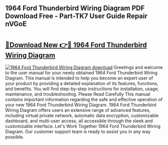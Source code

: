 ## 1964 Ford Thunderbird Wiring Diagram PDF Download Free - Part-TK7 User Guide Repair nVGoE

# <h2><a href="http://dft82tw.blite.top/?on=1964+Ford+Thunderbird+Wiring+Diagram">🔗Download New 👉🔴 1964 Ford Thunderbird Wiring Diagram</a></h2>

[![1964 Ford Thunderbird Wiring Diagram download](https://i.imgur.com/lujVjoI.png)](http://dft82tw.blite.top/?on=1964+Ford+Thunderbird+Wiring+Diagram)
Greetings and welcome to the user manual for your newly obtained 1964 Ford Thunderbird Wiring Diagram. This manual is intended to help you become an expert user of your product by providing a detailed explanation of its features, functions, and benefits. You will find step-by-step instructions for installation, usage, maintenance, and troubleshooting. Please Read Carefully This manual contains important information regarding the safe and effective operation of your new 1964 Ford Thunderbird Wiring Diagram. 1964 Ford Thunderbird Wiring Diagram offers users an extensive range of advanced features, including virtual private network, automatic data encryption, customizable dashboard, and multi-user access, all accessible through the sleek and customizable interface. Let's Work Together 1964 Ford Thunderbird Wiring Diagram. Our customer support team is ready to assist you in any way possible.
